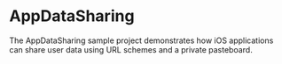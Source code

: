 AppDataSharing
==============

The AppDataSharing sample project demonstrates how iOS applications can share user data using URL schemes and a private pasteboard.
